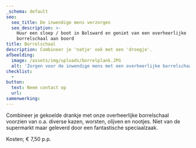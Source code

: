 ```yaml
---
_schema: default
seo:
  seo_title: De inwendige mens verzorgen
  seo_description: >-
    Huur een sloep / boot in Bolsward en geniet van een overheerlijke
    borrelschaal aan boord
title: Borrelschaal
description: Combineer je 'natje' ook met een 'droogje'.
afbeelding:
  image: /assets/img/uploads/borrelplank.JPG
  alt: 'Zorgen voor de inwendige mens met een overheerlijke borrelschaal '
checklist:
  -
button:
  text: Neem contact op
  url:
samenwerking:
---
```


Combineer je gekoelde drankje met onze overheerlijke borrelschaal voorzien van o.a. diverse kazen, worsten, olijven en nootjes. Niet van de supermarkt maar geleverd door een fantastische speciaalzaak.

Kosten; € 7,50 p.p.
